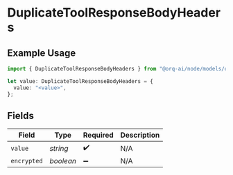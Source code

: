# DuplicateToolResponseBodyHeaders

## Example Usage

```typescript
import { DuplicateToolResponseBodyHeaders } from "@orq-ai/node/models/operations";

let value: DuplicateToolResponseBodyHeaders = {
  value: "<value>",
};
```

## Fields

| Field              | Type               | Required           | Description        |
| ------------------ | ------------------ | ------------------ | ------------------ |
| `value`            | *string*           | :heavy_check_mark: | N/A                |
| `encrypted`        | *boolean*          | :heavy_minus_sign: | N/A                |
